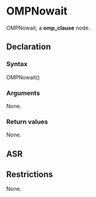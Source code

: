 <!-- This is an automatically generated file. Do not edit it manually. -->

# OMPNowait

OMPNowait, a **omp_clause** node.

## Declaration

### Syntax

OMPNowait()

### Arguments
None.

### Return values

None.

## ASR

<!-- Generate ASR using pickle. -->

## Restrictions

<!-- Generated from asr_verify.cpp. -->
None.
